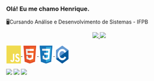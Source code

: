 ### Olá! Eu me chamo Henrique.

🖥️Cursando Análise e Desenvolvimento de Sistemas - IFPB

<div align="center">

  <a href="https://github.com/HenriqueEliasParnaiba">
  <img height="180em" src="https://github-readme-stats.vercel.app/api?username=HenriqueEliasParnaiba&show_icons=true&theme=dracula&include_all_commits=true&count_private=true"/>
  <img height="180em" src="https://github-readme-stats.vercel.app/api/top-langs/?username=AntLacerda&layout=compact&langs_count=7&theme=dracula"/>
  
</div>
  
<div style="display: inline_block"><br>

  <img align="center" alt="Rafa-Js" height="50" width="40" src="https://raw.githubusercontent.com/devicons/devicon/master/icons/javascript/javascript-plain.svg">
  <img align="center" alt="Rafa-HTML" height="50" width="40" src="https://raw.githubusercontent.com/devicons/devicon/master/icons/html5/html5-original.svg">
  <img align="center" alt="Rafa-CSS" height="50" width="40" src="https://raw.githubusercontent.com/devicons/devicon/master/icons/css3/css3-original.svg">
  <img align="center" alt="Rafa-Csharp" height="50" width="40" src="https://raw.githubusercontent.com/devicons/devicon/master/icons/c/c-original.svg">
  
</div>
 
 <div> 

  <a href="https://www.instagram.com/henriqueparnaiba_" target="_blank"><img src="https://img.shields.io/badge/-Instagram-%23E4405F?style=for-the-badge&logo=instagram&logoColor=white" target="_blank"></a>
  <a href = "mailto:henriqueeliassh@gmail.com"><img src="https://img.shields.io/badge/-Gmail-%23333?style=for-the-badge&logo=gmail&logoColor=white" target="_blank"></a>
  <a href="www.https://www.linkedin.com/in/henrique-parnaiba-ab1585237/" target="_blank"><img src="https://img.shields.io/badge/-LinkedIn-%230077B5?style=for-the-badge&logo=linkedin&logoColor=white" target="_blank"></a> 
 
 
</div>
